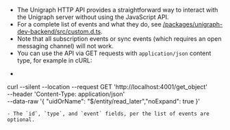 
  - The Unigraph HTTP API provides a straightforward way to interact with the Unigraph server without using the JavaScript API.
  - For a complete list of events and what they do, see [/packages/unigraph-dev-backend/src/custom.d.ts](https://github.com/unigraph-dev/unigraph-dev/tree/main/packages/unigraph-dev-backend/src/custom.d.ts).
  - Note that all subscription events or sync events (which requires an open messaging channel) will not work.
  - You can use the API via GET requests with `application/json` content type, for example in cURL:
  - ```
  curl --silent --location --request GET 'http://localhost:4001/get_object' \
  --header 'Content-Type: application/json' \
  --data-raw '{
  "uidOrName": "$/entity/read_later","noExpand": true
  }'
  ```
  - The `id`, `type`, and `event` fields, per the list of events are optional.